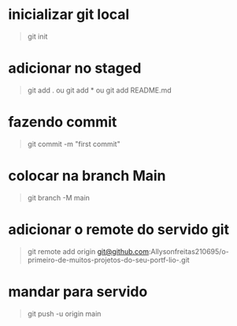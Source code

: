 # inicializar git local
> git init

# adicionar no staged
> git add . ou git add * ou git add README.md

# fazendo commit 
> git commit -m "first commit"

# colocar na branch Main
> git branch -M main

# adicionar o remote do servido git
> git remote add origin git@github.com:Allysonfreitas210695/o-primeiro-de-muitos-projetos-do-seu-portf-lio-.git

# mandar para servido
> git push -u origin main
